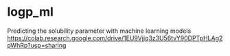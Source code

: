 # logp_ml
Predicting the solubility parameter with machine learning models
https://colab.research.google.com/drive/1EU9Vjjq3z3U56tvY90DPTpHLAg2pWhRp?usp=sharing
